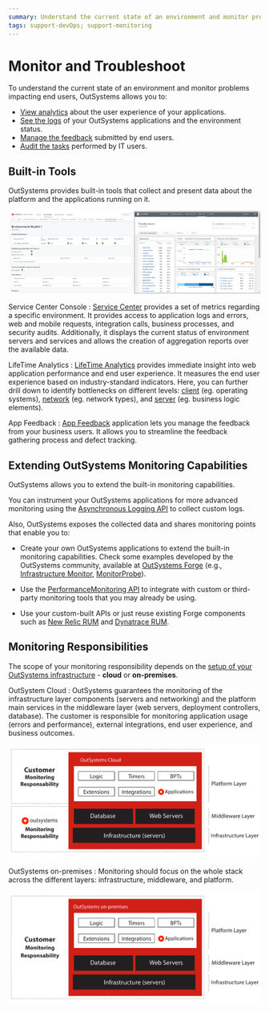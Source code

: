 ```yaml
---
summary: Understand the current state of an environment and monitor problems impacting end users.
tags: support-devOps; support-monitoring
---
```


# Monitor and Troubleshoot

To understand the current state of an environment and monitor problems impacting end users, OutSystems allows you to:

* [View analytics](troubleshoot-the-performance-of-an-application.md) about the user experience of your applications.
* [See the logs](monitoring-an-environment.md) of your OutSystems applications and the environment status.
* [Manage the feedback](../app-feedback/intro.md) submitted by end users.
* [Audit the tasks](monitor-usage-with-audit-logs.md) performed by IT users.

## Built-in Tools

OutSystems provides built-in tools that collect and present data about the platform and the applications running on it.

 ![Monitoring tools](images/intro-built-in-tools-sc-lt.png?width=800)

Service Center Console
:   [Service Center](monitoring-an-environment.md) provides a set of metrics regarding a specific environment. It provides access to application logs and errors, web and mobile requests, integration calls, business processes, and security audits. Additionally, it displays the current status of environment servers and services and allows the creation of aggregation reports over the available data.

LifeTime Analytics
:   [LifeTime Analytics](troubleshoot-the-performance-of-an-application.md) provides immediate insight into web application performance and end user experience. It measures the end user experience based on industry-standard indicators. Here, you can further drill down to identify bottlenecks on different levels: [client](how-application-performance-is-measured.md#client-metrics) (eg. operating systems), [network](how-application-performance-is-measured.md#network-metrics) (eg. network types), and [server](how-application-performance-is-measured.md#server-metrics) (eg. business logic elements).

App Feedback
:   [App Feedback](../app-feedback/intro.md) application lets you manage the feedback from your business users. It allows you to streamline the feedback gathering process and defect tracking.

## Extending OutSystems Monitoring Capabilities

OutSystems allows you to extend the built-in monitoring capabilities.

You can instrument your OutSystems applications for more advanced monitoring using the [Asynchronous Logging API](../../ref/apis/auto/asynchronous-logging-api.final.md) to collect custom logs.

Also, OutSystems exposes the collected data and shares monitoring points that enable you to:

* Create your own OutSystems applications to extend the built-in monitoring capabilities. Check some examples developed by the OutSystems community, available at [OutSystems Forge](https://www.outsystems.com/forge/) (e.g., [Infrastructure Monitor](https://www.outsystems.com/forge/component-overview/1178/infrastructure-monitor), [MonitorProbe](https://www.outsystems.com/forge/component-overview/4559/monitorprobe)).

* Use the [PerformanceMonitoring API](../../ref/apis/performancemonitoring-api.md) to integrate with custom or third-party monitoring tools that you may already be using.

* Use your custom-built APIs or just reuse existing Forge components such as [New Relic RUM](https://www.outsystems.com/forge/component-overview/6848/new-relic-rum-for-react) and [Dynatrace RUM](https://www.outsystems.com/forge/component-overview/6850/dynatrace-rum-for-react).

## Monitoring Responsibilities

The scope of your monitoring responsibility depends on the [setup of your OutSystems infrastructure](../../setup/possible-setups.md) - **cloud** or **on-premises**.

OutSystem Cloud
:   OutSystems guarantees the monitoring of the infrastructure layer components (servers and networking) and the platform main services in the middleware layer (web servers, deployment controllers, database). The customer is responsible for monitoring application usage (errors and performance), external integrations, end user experience, and business outcomes.

![Monitoring scope](images/intro-cloud-scope-diag.png?width=600)

OutSystems on-premises
:   Monitoring should focus on the whole stack across the different layers: infrastructure, middleware, and platform.

![Monitoring scope](images/intro-on-prem-scope-diag.png?width=600)
